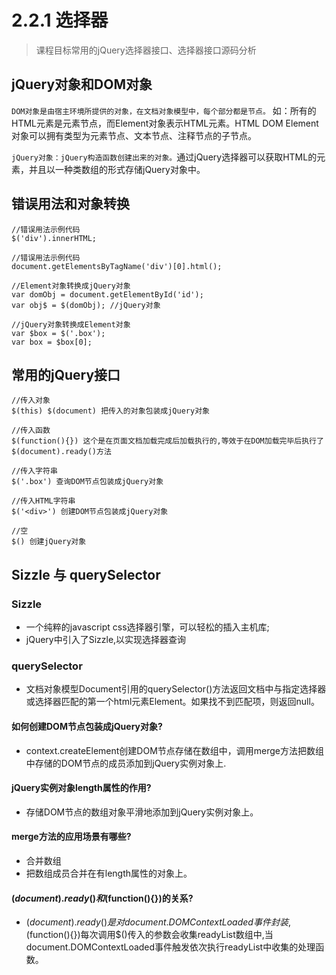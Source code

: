 # 2.2.1 选择器

> 课程目标常用的jQuery选择器接口、选择器接口源码分析

## jQuery对象和DOM对象

`DOM对象是由宿主环境所提供的对象，在文档对象模型中，每个部分都是节点。`
如：所有的HTML元素是元素节点，而Element对象表示HTML元素。HTML DOM Element 对象可以拥有类型为元素节点、文本节点、注释节点的子节点。

`jQuery对象：jQuery构造函数创建出来的对象。`通过jQuery选择器可以获取HTML的元素，并且以一种类数组的形式存储jQuery对象中。

## 错误用法和对象转换

```
//错误用法示例代码
$('div').innerHTML;

//错误用法示例代码
document.getElementsByTagName('div')[0].html();
```

```
//Element对象转换成jQuery对象
var domObj = document.getElementById('id');
var obj$ = $(domObj); //jQuery对象

//jQuery对象转换成Element对象
var $box = $('.box');
var box = $box[0];
```

## 常用的jQuery接口
```
//传入对象
$(this) $(document) 把传入的对象包装成jQuery对象

//传入函数
$(function(){}) 这个是在页面文档加载完成后加载执行的,等效于在DOM加载完毕后执行了$(document).ready()方法

//传入字符串
$('.box') 查询DOM节点包装成jQuery对象

//传入HTML字符串
$('<div>') 创建DOM节点包装成jQuery对象

//空
$() 创建jQuery对象
```

## Sizzle 与 querySelector

### Sizzle
+ 一个纯粹的javascript css选择器引擎，可以轻松的插入主机库;
+ jQuery中引入了Sizzle,以实现选择器查询

### querySelector
+ 文档对象模型Document引用的querySelector()方法返回文档中与指定选择器或选择器匹配的第一个html元素Element。如果找不到匹配项，则返回null。

#### 如何创建DOM节点包装成jQuery对象?
+ context.createElement创建DOM节点存储在数组中，调用merge方法把数组中存储的DOM节点的成员添加到jQuery实例对象上.
#### jQuery实例对象length属性的作用?
+ 存储DOM节点的数组对象平滑地添加到jQuery实例对象上。
#### merge方法的应用场景有哪些?
+ 合并数组
+ 把数组成员合并在有length属性的对象上。
#### $(document).ready()和$(function(){})的关系?
+ $(document).ready()是对document.DOMContextLoaded事件封装,$(function(){})每次调用$()传入的参数会收集readyList数组中,当document.DOMContextLoaded事件触发依次执行readyList中收集的处理函数。

